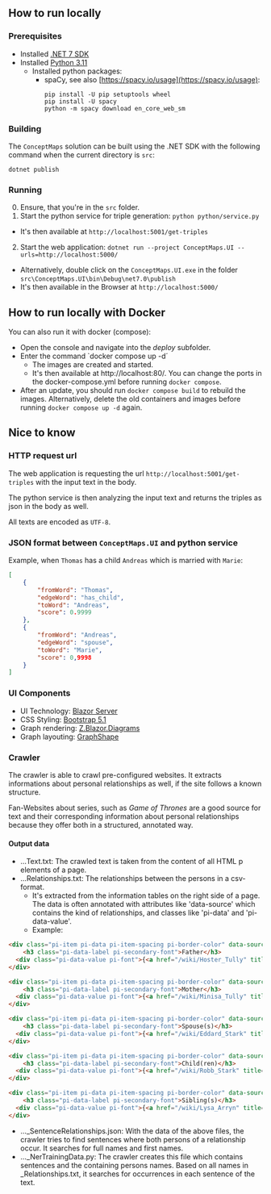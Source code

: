 ## How to run locally

### Prerequisites

* Installed [.NET 7 SDK](https://dotnet.microsoft.com/en-us/download/dotnet/7.0)
* Installed [Python 3.11](https://www.python.org/downloads/)
    * Installed python packages:
        * spaCy, see also [https://spacy.io/usage](https://spacy.io/usage):
            ```
            pip install -U pip setuptools wheel
            pip install -U spacy
            python -m spacy download en_core_web_sm
            ```

### Building

The ```ConceptMaps``` solution can be built using the .NET SDK with the following command when the current directory is `src`:

`dotnet publish`

### Running

0. Ensure, that you're in the `src` folder.
1. Start the python service for triple generation: `python python/service.py`
  * It's then available at `http://localhost:5001/get-triples`
2. Start the web application: `dotnet run --project ConceptMaps.UI --urls=http://localhost:5000/`
  * Alternatively, double click on the `ConceptMaps.UI.exe` in the folder `src\ConceptMaps.UI\bin\Debug\net7.0\publish`
  * It's then available in the Browser at `http://localhost:5000/`

## How to run locally with Docker

You can also run it with docker (compose):
* Open the console and navigate into the *deploy* subfolder.
* Enter the command `docker compose up -d´
    * The images are created and started.
    * It's then available at http://localhost:80/. You can change the ports in the docker-compose.yml before running `docker compose`.
* After an update, you should run `docker compose build` to rebuild the images. Alternatively, delete the old containers and images before running `docker compose up -d` again.

## Nice to know

### HTTP request url

The web application is requesting the url `http://localhost:5001/get-triples` with the input text in the body.

The python service is then analyzing the input text and returns the triples as json in the body as well.

All texts are encoded as `UTF-8`.

### JSON format between ```ConceptMaps.UI``` and python service

Example, when `Thomas` has a child `Andreas` which is married with `Marie`:

```json
[
    {
        "fromWord": "Thomas",
        "edgeWord": "has_child",
        "toWord": "Andreas",
        "score": 0.9999
    },
    {
        "fromWord": "Andreas",
        "edgeWord": "spouse",
        "toWord": "Marie",
        "score": 0,9998
    }
]
```

### UI Components

* UI Technology: [Blazor Server](https://learn.microsoft.com/en-us/aspnet/core/blazor/hosting-models?view=aspnetcore-7.0#blazor-server)
* CSS Styling: [Bootstrap 5.1](https://getbootstrap.com/)
* Graph rendering: [Z.Blazor.Diagrams](https://github.com/Blazor-Diagrams/Blazor.Diagrams)
* Graph layouting: [GraphShape](https://github.com/KeRNeLith/GraphShape)

### Crawler

The crawler is able to crawl pre-configured websites. It extracts informations about
personal relationships as well, if the site follows a known structure.

Fan-Websites about series, such as *Game of Thrones* are a good source for text
and their corresponding information about personal relationships
because they offer both in a structured, annotated way.

#### Output data
* ...Text.txt: The crawled text is taken from the content of all HTML p elements of a page.
* ...Relationships.txt: The relationships between the persons in a csv-format.
  * It's extracted from the information tables on the right side of a page.
     The data is often annotated with attributes like 'data-source' which contains
     the kind of relationships, and classes like 'pi-data' and 'pi-data-value'.
  * Example:
```html
<div class="pi-item pi-data pi-item-spacing pi-border-color" data-source="Father">
    <h3 class="pi-data-label pi-secondary-font">Father</h3>
  <div class="pi-data-value pi-font">{<a href="/wiki/Hoster_Tully" title="Hoster Tully">Hoster Tully</a>}<sup id="cite_ref-GoT_104_1-2" class="reference"><a href="#cite_note-GoT_104-1">[1]</a></sup></div>
</div>

<div class="pi-item pi-data pi-item-spacing pi-border-color" data-source="Mother">
    <h3 class="pi-data-label pi-secondary-font">Mother</h3>
  <div class="pi-data-value pi-font">{<a href="/wiki/Minisa_Tully" title="Minisa Tully">Minisa Whent</a>}<sup id="cite_ref-H&amp;L_313_6-0" class="reference"><a href="#cite_note-H&amp;L_313-6">[4]</a></sup></div>
</div>

<div class="pi-item pi-data pi-item-spacing pi-border-color" data-source="Spouse">
    <h3 class="pi-data-label pi-secondary-font">Spouse(s)</h3>
  <div class="pi-data-value pi-font">{<a href="/wiki/Eddard_Stark" title="Eddard Stark">Eddard Stark</a>}<sup id="cite_ref-GoT_101_5-4" class="reference"><a href="#cite_note-GoT_101-5">[3]</a></sup></div>
</div>

<div class="pi-item pi-data pi-item-spacing pi-border-color" data-source="Children">
    <h3 class="pi-data-label pi-secondary-font">Child(ren)</h3>
  <div class="pi-data-value pi-font">{<a href="/wiki/Robb_Stark" title="Robb Stark">Robb Stark</a>}<sup id="cite_ref-GoT_101_5-5" class="reference"><a href="#cite_note-GoT_101-5">[3]</a></sup><br><a href="/wiki/Sansa_Stark" title="Sansa Stark">Sansa Stark</a><sup id="cite_ref-GoT_101_5-6" class="reference"><a href="#cite_note-GoT_101-5">[3]</a></sup><br><a href="/wiki/Arya_Stark" title="Arya Stark">Arya Stark</a><sup id="cite_ref-GoT_101_5-7" class="reference"><a href="#cite_note-GoT_101-5">[3]</a></sup><br><a href="/wiki/Bran_Stark" title="Bran Stark">Bran I the Broken</a><sup id="cite_ref-GoT_101_5-8" class="reference"><a href="#cite_note-GoT_101-5">[3]</a></sup><br>{<a href="/wiki/Rickon_Stark" title="Rickon Stark">Rickon Stark</a>}<sup id="cite_ref-GoT_101_5-9" class="reference"><a href="#cite_note-GoT_101-5">[3]</a></sup></div>
</div>

<div class="pi-item pi-data pi-item-spacing pi-border-color" data-source="Siblings">
    <h3 class="pi-data-label pi-secondary-font">Sibling(s)</h3>
  <div class="pi-data-value pi-font">{<a href="/wiki/Lysa_Arryn" title="Lysa Arryn">Lysa Arryn</a>}<sup id="cite_ref-GoT_105_7-0" class="reference"><a href="#cite_note-GoT_105-7">[5]</a></sup><br><a href="/wiki/Edmure_Tully" title="Edmure Tully">Edmure Tully</a><sup id="cite_ref-GoT_303_8-0" class="reference"><a href="#cite_note-GoT_303-8">[6]</a></sup></div>
</div>
```
  * ..._SentenceRelationships.json: With the data of the above files, the
    crawler tries to find sentences where both persons of a relationship occur.
    It searches for full names and first names.
  * ..._NerTrainingData.py: The crawler creates this file which contains sentences and
    the containing persons names. Based on all names in _Relationships.txt, it searches
    for occurrences in each sentence of the text.
